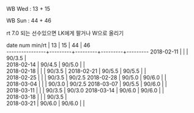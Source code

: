 WB Wed : 13 + 15

WB Sun : 44 + 46

rt 7.0 되는 선수있으면 LK에게 팔거나 W으로 올리기

date num min/rt |    13   |    15   |    44   |    46   
----------------+---------+---------+---------+---------
2018-02-11      |         |         |  90/3.5 |        
2018-02-14      |  90/4.5 |  90/5.0 |         |        
2018-02-18      |         |         |  90/3.5 | 
2018-02-21      |  90/5.5 |  90/5.5 |         |        
2018-02-25      |         |         |  90/3.5 |  90/2.5
2018-02-28      |  90/5.0 |  90/6.0 |         |        
2018-03-04      |         |         |  90/3.0 |  90/2.5
2018-03-07      |  90/5.5 |  90/6.0 |         |        
2018-03-11      |         |         |  90/3.5 |  90/3.0
2018-03-14      |  90/6.0 |  90/6.0 |         |        
2018-03-18      |         |         |  90/3.5 |        
2018-03-21      |  90/6.0 |  90/6.0 |         |        

